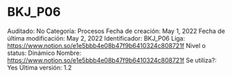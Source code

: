 # BKJ_P06

Auditado: No
Categoría: Procesos
Fecha de creación: May 1, 2022
Fecha de última modificación: May 2, 2022
Identificador: BKJ_P06
Liga: https://www.notion.so/e1e5bbb4e08b47f9b6410324c808721f 
Nivel o status: Dinámico
Nombre: https://www.notion.so/e1e5bbb4e08b47f9b6410324c808721f 
Se utiliza?: Yes
Última versión: 1.2